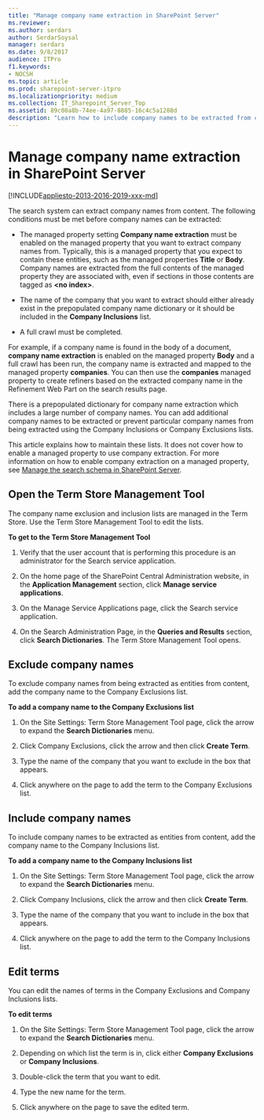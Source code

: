 ```yaml
---
title: "Manage company name extraction in SharePoint Server"
ms.reviewer: 
ms.author: serdars
author: SerdarSoysal
manager: serdars
ms.date: 9/8/2017
audience: ITPro
f1.keywords:
- NOCSH
ms.topic: article
ms.prod: sharepoint-server-itpro
ms.localizationpriority: medium
ms.collection: IT_Sharepoint_Server_Top
ms.assetid: 89c08a8b-74ee-4a97-8885-16c4c5a1288d
description: "Learn how to include company names to be extracted from content for classic search results, or how to exclude company names from being extracted."
---
```


# Manage company name extraction in SharePoint Server

[!INCLUDE[appliesto-2013-2016-2019-xxx-md](../includes/appliesto-2013-2016-2019-xxx-md.md)]
  
The search system can extract company names from content. The following conditions must be met before company names can be extracted: 
  
- The managed property setting **Company name extraction** must be enabled on the managed property that you want to extract company names from. Typically, this is a managed property that you expect to contain these entities, such as the managed properties **Title** or **Body**. Company names are extracted from the full contents of the managed property they are associated with, even if sections in those contents are tagged as **\<no index\>**. 
    
- The name of the company that you want to extract should either already exist in the prepopulated company name dictionary or it should be included in the **Company Inclusions** list. 
    
- A full crawl must be completed. 
    
For example, if a company name is found in the body of a document, **company name extraction** is enabled on the managed property **Body** and a full crawl has been run, the company name is extracted and mapped to the managed property **companies**. You can then use the **companies** managed property to create refiners based on the extracted company name in the Refinement Web Part on the search results page. 
  
There is a prepopulated dictionary for company name extraction which includes a large number of company names. You can add additional company names to be extracted or prevent particular company names from being extracted using the Company Inclusions or Company Exclusions lists. 
  
This article explains how to maintain these lists. It does not cover how to enable a managed property to use company extraction. For more information on how to enable company extraction on a managed property, see [Manage the search schema in SharePoint Server](manage-the-search-schema.md). 
  
  
    
## Open the Term Store Management Tool
<a name="CE_Open_TS"> </a>

The company name exclusion and inclusion lists are managed in the Term Store. Use the Term Store Management Tool to edit the lists.
  
 **To get to the Term Store Management Tool**
  
1. Verify that the user account that is performing this procedure is an administrator for the Search service application. 
    
2. On the home page of the SharePoint Central Administration website, in the **Application Management** section, click **Manage service applications**.
    
3. On the Manage Service Applications page, click the Search service application.
    
4. On the Search Administration Page, in the **Queries and Results** section, click **Search Dictionaries**. The Term Store Management Tool opens.
    
## Exclude company names
<a name="CE_Exclude"> </a>

To exclude company names from being extracted as entities from content, add the company name to the Company Exclusions list.
  
 **To add a company name to the Company Exclusions list**
  
1. On the Site Settings: Term Store Management Tool page, click the arrow to expand the **Search Dictionaries** menu. 
    
2. Click Company Exclusions, click the arrow and then click **Create Term**. 
    
3. Type the name of the company that you want to exclude in the box that appears. 
    
4. Click anywhere on the page to add the term to the Company Exclusions list.
    
## Include company names
<a name="CE_Include"> </a>

To include company names to be extracted as entities from content, add the company name to the Company Inclusions list.
  
 **To add a company name to the Company Inclusions list**
  
1. On the Site Settings: Term Store Management Tool page, click the arrow to expand the **Search Dictionaries** menu. 
    
2. Click Company Inclusions, click the arrow and then click **Create Term**. 
    
3. Type the name of the company that you want to include in the box that appears. 
    
4. Click anywhere on the page to add the term to the Company Inclusions list.
    
## Edit terms
<a name="CE_Edit"> </a>

You can edit the names of terms in the Company Exclusions and Company Inclusions lists. 
  
 **To edit terms**
  
1. On the Site Settings: Term Store Management Tool page, click the arrow to expand the **Search Dictionaries** menu. 
    
2. Depending on which list the term is in, click either **Company Exclusions** or **Company Inclusions**.
    
3. Double-click the term that you want to edit. 
    
4. Type the new name for the term. 
    
5. Click anywhere on the page to save the edited term.
    

